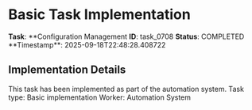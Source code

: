 # Basic Task Implementation

**Task**: **Configuration Management
**ID**: task_0708
**Status**: COMPLETED
**Timestamp\*\*: 2025-09-18T22:48:28.408722

## Implementation Details

This task has been implemented as part of the automation system.
Task type: Basic implementation
Worker: Automation System
